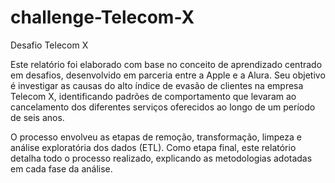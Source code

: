 # challenge-Telecom-X

Desafio Telecom X

Este relatório foi elaborado com base no conceito de aprendizado centrado em desafios, desenvolvido em parceria entre a Apple e a Alura. Seu objetivo é investigar as causas do alto índice de evasão de clientes na empresa Telecom X, identificando padrões de comportamento que levaram ao cancelamento dos diferentes serviços oferecidos ao longo de um período de seis anos.

O processo envolveu as etapas de remoção, transformação, limpeza e análise exploratória dos dados (ETL). Como etapa final, este relatório detalha todo o processo realizado, explicando as metodologias adotadas em cada fase da análise.
